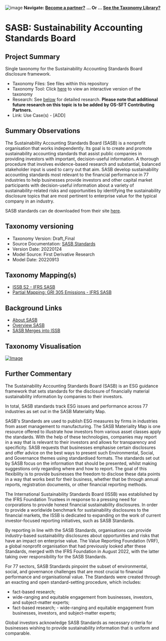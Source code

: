 ![image](https://user-images.githubusercontent.com/112073913/188821900-0c411acf-fbdd-4163-adc9-3ba4e2be78df.png)
**Navigate: [Become a partner?](https://github.com/OS-SFT/l6l-PARTNERS)**
**... Or ... [See the Taxonomy Library?](https://github.com/orgs/OS-SFT/projects/2)**

# SASB: Sustainability Accounting Standards Board

## Project Summary

Single taxonomy for the Sustainability Accounting Standards Board disclosure framework.
- Taxonomy Files: See files within this repository
- Taxonomy Tool: Click [here](https://os-sft.solidatus.com/viewer/share/xZNiBoiFcUuSDVe6WQnLtv43s1HYPgAm) to view an interactive version of the taxonomy
- Research: See [below](https://github.com/FD-SustainableFinance/RESEARCH-SASB#further-commentary) for detailed research. **Please note that additional future research on this topic is to be added by OS-SFT Contributing Partners.**
- Link: Use Case(s) - [ADD]

## Summary Observations

The Sustainability Accounting Standards Board (SASB) is a nonprofit organisation that works independently. Its goal is to create and promote sustainability accounting standards that assist public companies in providing investors with important, decision-useful information. A thorough procedure that involves evidence-based research and substantial, balanced stakeholder input is used to carry out that aim.
SASB develop sustainability accounting standards most relevant to the financial performance in 77 industries to help businesses provide investors and other capital market participants with decision-useful information about a variety of sustainability-related risks and opportunities by identifying the sustainability disclosure topics that are most pertinent to enterprise value for the typical company in an industry.

SASB standards can de downloaded from their site [here](https://www.sasb.org/standards/download/?lang=en-us).

## Taxonomy versioning
* Taxonomy Version: Draft_Final
* Source Documentation: [SASB Standards](https://www.sasb.org/standards/download/?lang=en-us)
* Version Date: 20220124
* Model Source: First Derivative Research
* Model Date: 20220913

## Taxonomy Mapping(s)
* [ISSB S2 - IFRS SASB](https://github.com/OS-SFT/RESEARCH---TAXONOMY-MAPPING-ISSB-S2---IFRS-SASB)
* [Partial Mapping: GRI 305 Emissions - IFRS SASB](https://github.com/OS-SFT/RESEARCH---TAXONOMY-MAPPING---GRI---SASB)

## Background Links
* [About SASB](https://www.sasb.org/about/)
* [Overview SASB](https://www.sasb.org/standards/)
* [SASB Merges into ISSB](https://www.ifrs.org/news-and-events/news/2022/08/ifrs-foundation-completes-consolidation-with-value-reporting-foundation/)

## Taxonomy Visualisation
[![Image](https://user-images.githubusercontent.com/112079442/189687802-a05cdcbd-be18-47e1-a94f-d597ec2502b4.png "Click to open interactive Taxonomy Tool")](https://os-sft.solidatus.com/viewer/share/xZNiBoiFcUuSDVe6WQnLtv43s1HYPgAm)

## Further Commentary
The Sustainability Accounting Standards Board (SASB) is an ESG guidance framework that sets standards for the disclosure of financially material sustainability information by companies to their investors.

In total, SASB standards track ESG issues and performance across 77 industries as set out in the SASB Materiality Map.

SASB's Standards are used to publish ESG measures by firms in industries from asset management to manufacturing. The SASB Materiality Map is one resource offered to illustrate how investors from various asset classes apply the standards. With the help of these technologies, companies may report in a way that is relevant to their investors and allows for transparency and specificity. SASB requests that businesses emphasise certain disclosures and offer advice on the best ways to present such Environmental, Social, and Governance themes using standardised formats. The standards set out by SASB focus on the information that should be presented, whilst making suggestions only regarding where and how to report. The goal of this flexibility is to provide businesses the freedom to disclose these data points in a way that works best for their business, whether that be through annual reports, registration documents, or other financial reporting methods.

The International Sustainability Standards Board (ISSB) was established by the IFRS Foundation Trustees in response to a pressing need for corporations to provide honest financial sustainability disclosures. In order to provide a worldwide benchmark for sustainability disclosures to the financial markets, the ISSB is dedicated to expanding on the work of current investor-focused reporting initiatives, such as SASB Standards.

By reporting in line with the SASB Standards, organisations can provide industry-based sustainability disclosures about opportunities and risks that have an impact on enterprise value. The Value Reporting Foundation (VRF), a global nonprofit organisation that had previously looked after these Standards, merged with the IFRS Foundation in August 2022, with the latter taking over responsibility for the SASB Standards.

For 77 sectors, SASB Standards pinpoint the subset of environmental, social, and governance challenges that are most crucial to financial performance and organisational value. The Standards were created through an exacting and open standard-setting procedure, which includes:

* fact-based research; 
* wide-ranging and equitable engagement from businesses, investors, and subject-matter experts; 
* fact-based research; - wide-ranging and equitable engagement from businesses, investors, and subject-matter experts; 

Global investors acknowledge SASB Standards as necessary criteria for businesses wishing to provide sustainability information that is uniform and comparable.
